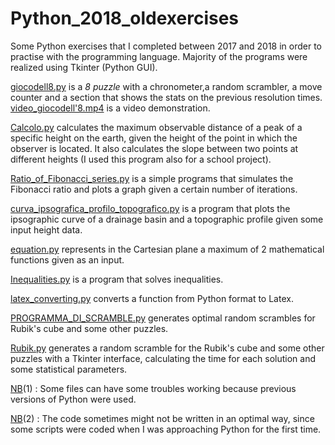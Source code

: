 # Python_2018_oldexercises

Some Python exercises that I completed between 2017 and 2018 in order to practise with the programming language.
Majority of the programs were realized using Tkinter (Python GUI).

[giocodell8.py](https://github.com/Iron486/Python_2018_oldexercises/blob/main/gioco_dell8.py) is a *8 puzzle* with a chronometer,a random scrambler, a move counter and 
a section that shows the stats on the previous resolution times. [video_giocodell'8.mp4](https://github.com/Iron486/Python_2018_oldexercises/blob/main/video_giocodell'8.mp4) is a video demonstration.

[Calcolo.py](https://github.com/Iron486/Python_2018_oldexercises/blob/main/calcolo.py) calculates the maximum observable distance of a peak of a specific height on the earth, given the height of the point in which the observer is located. It also calculates the slope between two points at different heights (I used this program also for a school project).

[Ratio_of_Fibonacci_series.py](https://github.com/Iron486/Python_2018_oldexercises/blob/main/Ratio_of_Fibonacci_series.py) is a simple programs that simulates the Fibonacci ratio and plots a graph given a certain number of iterations.

[curva_ipsografica_profilo_topografico.py](https://github.com/Iron486/Python_2018_oldexercises/blob/main/curva_ipsografica_profilo_topografico.py) is a program that plots the ipsographic curve of a drainage basin and a topographic profile given some input height data.

[equation.py](https://github.com/Iron486/Python_2018_oldexercises/blob/main/equation.py) represents in the Cartesian plane a maximum of 2 mathematical functions given as an input.

[Inequalities.py](https://github.com/Iron486/Python_2018_oldexercises/blob/main/Inequalities.py) is a program that solves inequalities.

[latex_converting.py](https://github.com/Iron486/Python_2018_oldexercises/blob/main/latex_converting.py) converts a function from Python format to Latex.

[PROGRAMMA_DI_SCRAMBLE.py](https://github.com/Iron486/Python_2018_oldexercises/blob/main/PROGRAMMA_DI_SCRAMBLE.py) generates optimal random scrambles for Rubik's cube and some other puzzles.

[Rubik.py](https://github.com/Iron486/Python_2018_oldexercises/blob/main/Rubik.py) generates a random scramble for the Rubik's cube and some other puzzles with a Tkinter interface, calculating the time for each solution and some statistical parameters.

<ins>NB</ins>(1) : Some files can have some troubles working because previous versions of Python were used.

<ins>NB</ins>(2) : The code sometimes might not be written in an optimal way, since some scripts were coded when I was approaching Python for the first time.





